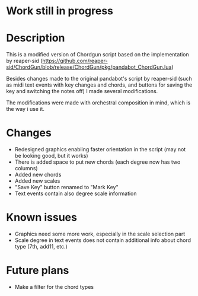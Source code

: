 # Work still in progress

# Description
This is a modified version of Chordgun script based on the implementation by reaper-sid (https://github.com/reaper-sid/ChordGun/blob/release/ChordGun/pkg/pandabot_ChordGun.lua)

Besides changes made to the original pandabot's script by reaper-sid (such as midi text events with key changes and chords, and buttons for saving the key and switching the notes off) I made several modifications.

The modifications were made with orchestral composition in mind, which is the way i use it.

# Changes
- Redesigned graphics enabling faster orientation in the script (may not be looking good, but it works)
- There is added space to put new chords (each degree now has two columns)
- Added new chords
- Added new scales
- "Save Key" button renamed to "Mark Key"
- Text events contain also degree scale information

# Known issues
- Graphics need some more work, especially in the scale selection part
- Scale degree in text events does not contain additional info about chord type (7th, add11, etc.)

# Future plans
- Make a filter for the chord types 
